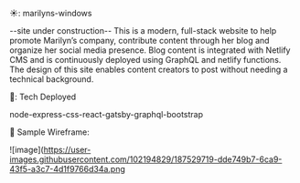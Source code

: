 ☀️: marilyns-windows

--site under construction--
This is a modern, full-stack website to help promote Marilyn’s company, contribute content through her blog and organize her social media presence. Blog content is integrated with Netlify CMS and is continuously deployed using GraphQL and netlify functions. The design of this site enables content creators to post without needing a technical background.

💪: Tech Deployed

node-express-css-react-gatsby-graphql-bootstrap

📸 Sample Wireframe:

![image](https://user-images.githubusercontent.com/102194829/187529719-dde749b7-6ca9-43f5-a3c7-4d1f9766d34a.png
